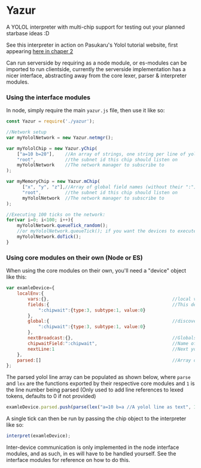 # Yazur
A YOLOL interpreter with multi-chip support for testing out your planned starbase ideas :D

See this interpreter in action on Pasukaru's Yolol tutorial website, first appearing [here in chaper 2](https://yolol.info/chapter2)

Can run serverside by requiring as a node module, or es-modules can be imported to run clientside, currently the serverside implementation has a nicer interface, abstracting away from the core lexer, parser & interpreter modules.

### Using the interface modules

In node, simply require the main ``yazur.js`` file, then use it like so:
```js
const Yazur = require('./yazur');

//Network setup
var myYololNetwork = new Yazur.netmgr();

var myYololChip = new Yazur.yChip(
    ["a=10 b=20"],    //An array of strings, one string per line of yolol
    "root",           //the subnet id this chip should listen on
    myYololNetwork    //The network manager to subscribe to
);

var myMemoryChip = new Yazur.mChip(
      ["x", "y", "z"],//Array of global field names (without their ":")
      "root",         //the subnet id this chip should listen on
      myYololNetwork  //The network manager to subscribe to
);

//Executing 100 ticks on the network:
for(var i=0; i<100; i++){
    myYololNetwork.queueTick_random();
    //or myYololNetwork.queueTick(); if you want the devices to execute in the order they were added
    myYololNetwork.doTick();
}

```


### Using core modules on their own (Node or ES)
When using the core modules on their own, you'll need a "device" object like this:

```js
var examleDevice={
    localEnv:{
        vars:{},                                              //local variables
        fields:{                                              //This devices fields & their default values
            ":chipwait":{type:3, subtype:1, value:0}
        },
        global:{                                              //discovered global fields from this & other devices
            ":chipwait":{type:3, subtype:1, value:0}
        },   
        nextBroadcast:{},                                     //Globals changed by this chip, to be broadcast to the network
        chipwaitField:":chipwait",                            //Name of the chipwait field for this chip
        nextLine:1                                            //Next yolol line to be executed
    },
    parsed:[]                                                 //Array of parsed yolol lines
};
```
The parsed yolol line array can be populated as shown below, where ``parse`` and ``lex`` are the functions exported by their respective core modules and ``1`` is the line number being parsed (Only used to add line references to lexed tokens, defaults to 0 if not provided)
```js
examleDevice.parsed.push(parse(lex("a=10 b=a //A yolol line as text", 1));
```

A single tick can then be run by passing the chip object to the interpreter like so:
```js
interpret(examleDevice);
```

Inter-device communication is only implemented in the node interface modules, and as such, in es will have to be handled yourself. See the interface modules for reference on how to do this.

